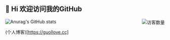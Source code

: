 ## 👋 Hi 欢迎访问我的GitHub

<img align='right' src="https://profile-counter.glitch.me/guollove/count.svg" alt="访客数量"/>

![Anurag's GitHub stats](https://github-readme-stats.vercel.app/api?username=guollove&show_icons=true&hide_border=true&theme=vue-dark)

(个人博客)[https://guollove.cc]
